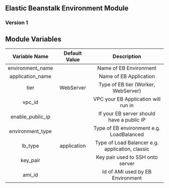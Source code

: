 ## Elastic Beanstalk Environment Module
### Version 1

## Module Variables

| Variable Name | Default Value | Description |
| :--: | :--: | :--: |
| environment_name |  | Name of EB Environment |
| application_name |  | Name of EB Application |
| tier |  WebServer | Type of EB tier (Worker, WebServer) |
| vpc_id | | VPC your EB Application will run in |
| enable_public_ip |  | If your EB server should have a public IP |
| environment_type | | Type of EB environment e.g. LoadBalanced |
| lb_type | application | Type of Load Balancer e.g. application, classic |
| key_pair | | Key pair used to SSH onto server |
| ami_id | | Id of AMI used by EB Environment |